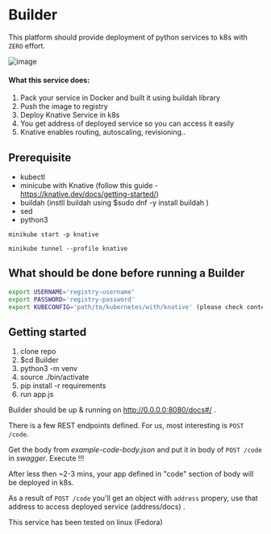 # Builder
This platform should provide deployment of python services to k8s with `ZERO` effort. 

![image](https://user-images.githubusercontent.com/47954575/187308883-273f5b89-fb40-44b5-a011-a5651b8138c1.png)

#### What this service does:
1. Pack your service in Docker and built it using buildah library
2. Push the image to registry
3. Deploy Knative Service in k8s
4. You get address of deployed service so you can access it easily
5. Knative enables routing, autoscaling, revisioning..

## Prerequisite

- kubectl
- minicube with Knative (follow this guide - https://knative.dev/docs/getting-started/) 
- buildah (instll buildah using $sudo dnf -y install buildah )
- sed
- python3

`minikube start -p knative`

`minikube tunnel --profile knative`

## What should be done before running a Builder

```sh
export USERNAME='registry-username'
export PASSWORD='registry-password'
export KUBECONFIG='path/to/kubernetes/with/knative' (please check context!!!)
```

## Getting started

1. clone repo
2. $cd Builder
3. python3 -m venv
4. source ./bin/activate
5. pip install -r requirements
6. run app.js 

Builder should be up & running on http://0.0.0.0:8080/docs#/ .

There is a few REST endpoints defined. For us, most interesting is `POST /code`.

Get the body from _example-code-body.json_ and put it in body of `POST /code` in _swagger_. Execute !!!

After less then ~2-3 mins, your app defined in "code" section of body will be deployed in k8s.

As a result of `POST /code` you'll get an object with `address` propery, use that address to access deployed service (address/docs) .


This service has been tested on linux (Fedora)
